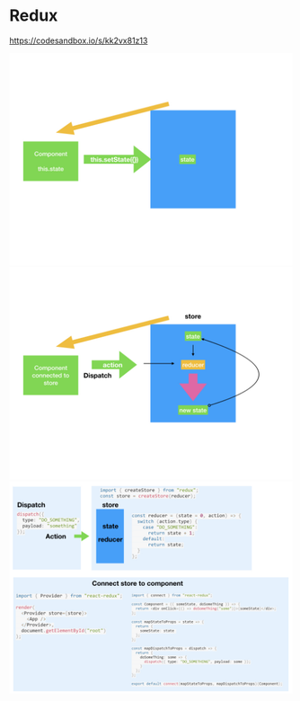 # Redux

https://codesandbox.io/s/kk2vx81z13

![](/assets/redux.001.jpeg)
![](/assets/redux.002.jpeg)
![](/assets/redux.003.jpeg)